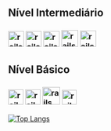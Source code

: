 <h2> Nível Intermediário</h2>
<h3> <img src="https://cdn1.iconfinder.com/data/icons/logotypes/32/badge-html-5-256.png" alt="rails" width="32" height="32"></img>
<img src="https://cdn1.iconfinder.com/data/icons/logotypes/32/badge-css-3-256.png" alt="rails" width="32" height="32"></img>
<img src="https://www.dialhost.com.br/blog/wp-content/uploads/2019/09/javascript_logo.png" alt="rails" width="33" height="32"></img>
<img src="http://getdrawings.com/free-icon/c-programming-icon-51.png" alt="rails" width="34" height="34"></img>
<img src="https://image.flaticon.com/icons/png/512/226/226777.png" alt="rails" width="33" height="33" ></img>

</h3>


<h2> Nível Básico  </h2>
<h3>
 <img src="https://i.dlpng.com/static/png/6847681_preview.png" alt="rails" width="31" height="31"></img>
 <img src="https://br.vuejs.org//images/logo.png" alt="rails" width="31" height="31"></img>
<img src="https://img.portalgsti.com.br/9FnpsHaxsnvzVcGWCd_Ub_oq-jE=/200x200/https://www.portalgsti.com.br/media/uploads/community/2016/07/26/uml.png" alt="rails" width="36" height="36">
<img src="https://git-scm.com/images/logos/downloads/Git-Icon-1788C.png" alt="rails" width="30" height="30"></img></img>
</img>

</h3>

<!--
**giovaneaguiar/giovaneaguiar** is a ✨ _special_ ✨ repository because its `README.md` (this file) appears on your GitHub profile.

Here are some ideas to get you started:

- 🔭 I’m currently working on ...
- 🌱 I’m currently learning ...
- 👯 I’m looking to collaborate on ...
- 🤔 I’m looking for help with ...
- 💬 Ask me about ...
- 📫 How to reach me: ...
- 😄 Pronouns: ...
- ⚡ Fun fact: ...
-->

[![Top Langs](https://github-readme-stats.vercel.app/api/top-langs/?username=giovaneaguiar&layout=compact&theme=dark&langs_count=6&count_private=true)](https://github.com/anuraghazra/github-readme-stats)
